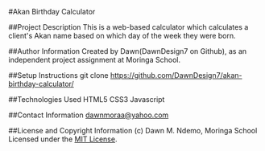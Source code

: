 #Akan Birthday Calculator

##Project Description
  This is a web-based calculator which calculates a client's Akan name based on which day of the week they were born.

##Author Information
  Created by Dawn(DawnDesign7 on Github), as an independent project assignment at Moringa School.

##Setup Instructions
git clone https://github.com/DawnDesign7/akan-birthday-calculator/

##Technologies Used
  HTML5
  CSS3
  Javascript

##Contact Information
  dawnmoraa@yahoo.com

##License and Copyright Information
 (c) Dawn M. Ndemo, Moringa School
 Licensed under the [MIT License](LICENSE).
